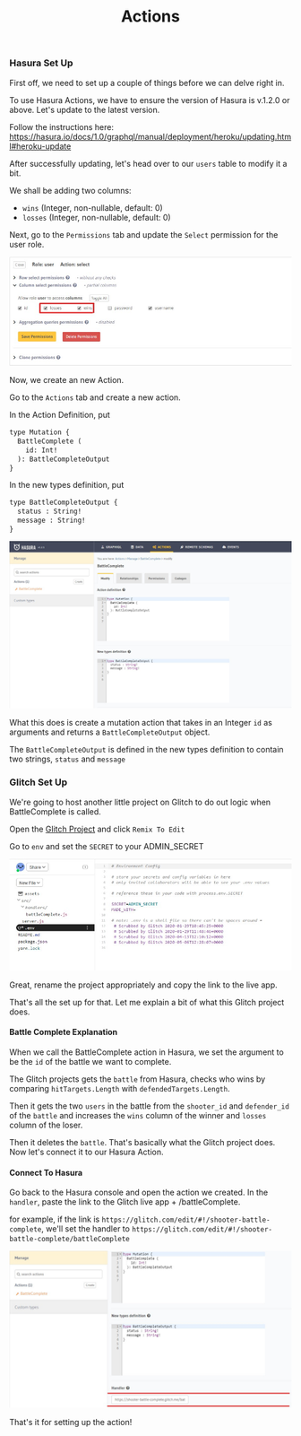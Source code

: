 ﻿---
title: "Actions"
metaTitle: "Set Up Actions | Hasura GraphQL Tutorial"
metaDescription: "Set up the Battle Complete Action"
---

### Hasura Set Up

First off, we need to set up a couple of things before we can delve right in. 

To use Hasura Actions, we have to ensure the version of Hasura is v.1.2.0 or above. Let's update to the latest version.

Follow the instructions here: https://hasura.io/docs/1.0/graphql/manual/deployment/heroku/updating.html#heroku-update

After successfully updating, let's head over to our `users` table to modify it a bit.

We shall be adding two columns:

- `wins` (Integer, non-nullable, default: 0)
- `losses` (Integer, non-nullable, default: 0)

Next, go to the `Permissions` tab and update the `Select` permission for the user role.

![User Select Permission](./media/permissions.jpg)

Now, we create an new Action.

Go to the `Actions` tab and create a new action.

In the Action Definition, put

```text
type Mutation {
  BattleComplete (
    id: Int!
  ): BattleCompleteOutput
}
```

In the new types definition, put

```text
type BattleCompleteOutput {
  status : String!
  message : String!
}
```

![BattleComplete Action](./media/battle-complete-action.jpg)

What this does is create a mutation action that takes in an Integer `id` as arguments and returns a `BattleCompleteOutput` object.

The `BattleCompleteOutput` is defined in the new types definition to contain two strings, `status` and `message`

### Glitch Set Up

We're going to host another little project on Glitch to do out logic when BattleComplete is called.

Open the [Glitch Project](https://glitch.com/edit/#!/shooter-battle-complete) and click `Remix To Edit`

Go to `env` and set the `SECRET` to your ADMIN_SECRET

![Secret](./media/admin-secret.jpg)

Great, rename the project appropriately and copy the link to the live app. 

That's all the set up for that. Let me explain a bit of what this Glitch project does.

#### Battle Complete Explanation

When we call the BattleComplete action in Hasura, we set the argument to be the `id` of the battle we want to complete. 

The Glitch projects gets the `battle` from Hasura, checks who wins by comparing `hitTargets.Length` with `defendedTargets.Length`.

Then it gets the two `users` in the battle from the `shooter_id` and `defender_id` of the `battle` and increases the `wins` column of the winner and `losses` column of the loser.

Then it deletes the `battle`. That's basically what the Glitch project does. Now let's connect it to our Hasura Action.

#### Connect To Hasura

Go back to the Hasura console and open the action we created. In the `handler`, paste the link to the Glitch live app + /battleComplete.

for example, if the link is `https://glitch.com/edit/#!/shooter-battle-complete`, we'll set the handler to `https://glitch.com/edit/#!/shooter-battle-complete/battleComplete`

![Handler](./media/handler.jpg) 

That's it for setting up the action!